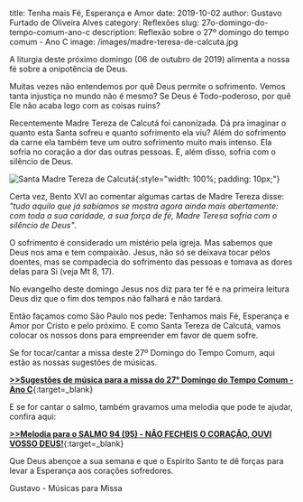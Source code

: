 title: Tenha mais Fé, Esperança e Amor
date: 2019-10-02
author: Gustavo Furtado de Oliveira Alves
category: Reflexões
slug: 27o-domingo-do-tempo-comum-ano-c
description: Reflexão sobre o 27º domingo do tempo comum - Ano C
image: /images/madre-teresa-de-calcuta.jpg

A liturgia deste próximo domingo (06 de outubro de 2019) alimenta a nossa fé sobre a onipotência de Deus.

Muitas vezes não entendemos por quê Deus permite o sofrimento. Vemos tanta injustiça no mundo não é mesmo? Se Deus é Todo-poderoso, por quê Ele não acaba logo com as coisas ruins?

Recentemente Madre Tereza de Calcutá foi canonizada. Dá pra imaginar o quanto esta Santa sofreu e quanto sofrimento ela viu? Além do sofrimento da carne ela também teve um outro sofrimento muito mais intenso. Ela sofria no coração a dor das outras pessoas. E, além disso, sofria com o silêncio de Deus.

![Santa Madre Tereza de Calcutá](/images/madre-teresa-de-calcuta.jpg){:style="width: 100%; padding: 10px;"}

Certa vez, Bento XVI ao comentar algumas cartas de Madre Tereza disse: _"tudo aquilo que já sabíamos se mostra agora ainda mais abertamente: com toda a sua caridade, a sua força de fé, Madre Teresa sofria com o silêncio de Deus"_.

O sofrimento é considerado um mistério pela igreja. Mas sabemos que Deus nos ama e tem compaixão. Jesus, não só se deixava tocar pelos doentes, mas se compadecia do sofrimento das pessoas e tomava as dores delas para Si (veja Mt 8, 17).

No evangelho deste domingo Jesus nos diz para ter fé e na primeira leitura Deus diz que o fim dos tempos não falhará e não tardará.

Então façamos como São Paulo nos pede: Tenhamos mais Fé, Esperança e Amor por Cristo e pelo próximo.
E como Santa Tereza de Calcutá, vamos colocar os nossos dons para empreender em favor de quem sofre.

Se for tocar/cantar a missa deste 27º Domingo do Tempo Comum, aqui estão as nossas sugestões de músicas.

[**>>Sugestões de música para a missa do 27° Domingo do Tempo Comum - Ano C**](https://musicasparamissa.com.br/sugestoes-para/27o-domingo-do-tempo-comum-ano-c/){:target=\_blank}

E se for cantar o salmo, também gravamos uma melodia que pode te ajudar, confira aqui:

[**>>Melodia para o SALMO 94 (95) - NÃO FECHEIS O CORAÇÃO, OUVI VOSSO DEUS!**](https://musicasparamissa.com.br/musica/salmo-94-95-nao-fecheis-o-coracao-ouvi-vosso-deus/){:target=\_blank}

Que Deus abençoe a sua semana e que o Espírito Santo te dê forças para levar a Esperança aos corações sofredores.

Gustavo - Músicas para Missa
